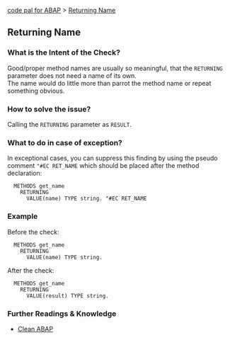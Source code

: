 [code pal for ABAP](../README.md) > [Returning Name](returning-name.md)

## Returning Name

### What is the Intent of the Check?

Good/proper method names are usually so meaningful, that the `RETURNING` parameter does not need a name of its own.  
The name would do little more than parrot the method name or repeat something obvious.

### How to solve the issue?

Calling the `RETURNING` parameter as `RESULT`.

### What to do in case of exception?

In exceptional cases, you can suppress this finding by using the pseudo comment `"#EC RET_NAME` which should be placed after the method declaration:

```abap
  METHODS get_name
    RETURNING
      VALUE(name) TYPE string. "#EC RET_NAME
```

### Example

Before the check:

```abap
  METHODS get_name
    RETURNING
      VALUE(name) TYPE string.
```

After the check:

```abap
  METHODS get_name
    RETURNING
      VALUE(result) TYPE string.
```

### Further Readings & Knowledge

* [Clean ABAP](https://github.com/SAP/styleguides/blob/main/clean-abap/CleanABAP.md#consider-calling-the-returning-parameter-result)
